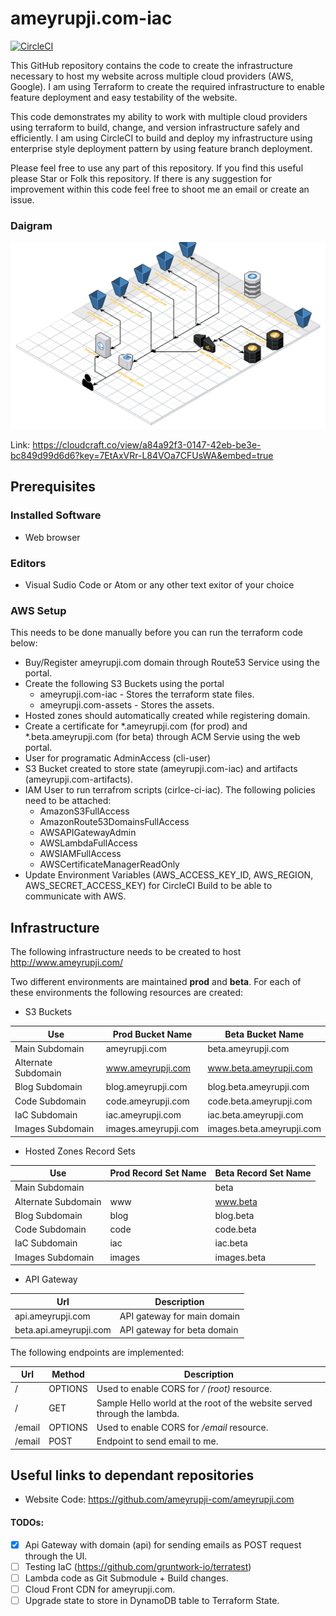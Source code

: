 # ameyrupji.com-iac

[![CircleCI](https://circleci.com/gh/ameyrupji-com/ameyrupji.com-iac.svg?style=svg)](https://circleci.com/gh/ameyrupji-com/ameyrupji.com-iac)

This GitHub repository contains the code to create the infrastructure necessary to host my website across multiple cloud providers (AWS, Google). I am using Terraform to create the required infrastructure to enable feature deployment and easy testability of the website.

This code demonstrates my ability to work with multiple cloud providers using terraform to build, change, and version infrastructure safely and efficiently. I am using CircleCI to build and deploy my infrastructure using enterprise style deployment pattern by using feature branch deployment. 

Please feel free to use any part of this repository. If you find this useful please Star or Folk this repository. If there is any suggestion for improvement within this code feel free to shoot me an email or create an issue.  


### Daigram
![Infrastructure Diagram](/images/ameyrupji.com-blueprint.png)

Link:
https://cloudcraft.co/view/a84a92f3-0147-42eb-be3e-bc849d99d6d6?key=7EtAxVRr-L84VOa7CFUsWA&embed=true

## Prerequisites

### Installed Software 

- Web browser

### Editors 

- Visual Sudio Code or Atom or any other text exitor of your choice 

### AWS Setup 

This needs to be done manually before you can run the terraform code below:

- Buy/Register ameyrupji.com domain through Route53 Service using the portal.
- Create the following S3 Buckets using the portal
    - ameyrupji.com-iac - Stores the terraform state files.
    - ameyrupji.com-assets - Stores the assets.
- Hosted zones should automatically created while registering domain.
- Create a certificate for *.ameyrupji.com (for prod) and *.beta.ameyrupji.com (for beta) through ACM Servie using the web portal.
- User for programatic AdminAccess (cli-user)
- S3 Bucket created to store state (ameyrupji.com-iac) and artifacts (ameyrupji.com-artifacts).
- IAM User to run terrafrom scripts (cirlce-ci-iac). The following policies need to be attached:
    - AmazonS3FullAccess
    - AmazonRoute53DomainsFullAccess
    - AWSAPIGatewayAdmin
    - AWSLambdaFullAccess
    - AWSIAMFullAccess
    - AWSCertificateManagerReadOnly
- Update Environment Variables (AWS_ACCESS_KEY_ID, AWS_REGION, AWS_SECRET_ACCESS_KEY) for CircleCI Build to be able to communicate with AWS.

## Infrastructure

The following infrastructure needs to be created to host http://www.ameyrupji.com/

Two different environments are maintained **prod** and **beta**. For each of these environments the following resources are created:

- S3 Buckets

Use | Prod Bucket Name | Beta Bucket Name
--- | --- | --- 
Main Subdomain | ameyrupji.com | beta.ameyrupji.com
Alternate Subdomain | www.ameyrupji.com | www.beta.ameyrupji.com
Blog Subdomain | blog.ameyrupji.com | blog.beta.ameyrupji.com
Code Subdomain | code.ameyrupji.com | code.beta.ameyrupji.com
IaC Subdomain | iac.ameyrupji.com | iac.beta.ameyrupji.com
Images Subdomain | images.ameyrupji.com | images.beta.ameyrupji.com

- Hosted Zones Record Sets

Use | Prod Record Set Name | Beta Record Set Name
--- | --- | --- 
Main Subdomain |  | beta
Alternate Subdomain | www | www.beta
Blog Subdomain | blog | blog.beta
Code Subdomain | code | code.beta
IaC Subdomain | iac | iac.beta
Images Subdomain | images | images.beta

- API Gateway

Url | Description
--- | --- 
api.ameyrupji.com | API gateway for main domain 
beta.api.ameyrupji.com | API gateway for beta domain

The following endpoints are implemented:

Url | Method | Description
--- | --- | --- 
/ | OPTIONS | Used to enable CORS for _/ (root)_ resource.
/ | GET | Sample Hello world at the root of the website served through the lambda.
/email | OPTIONS | Used to enable CORS for _/email_ resource.
/email | POST | Endpoint to send email to me.


## Useful links to dependant repositories

- Website Code: https://github.com/ameyrupji-com/ameyrupji.com


#### TODOs:

- [x] Api Gateway with domain (api) for sending emails as POST request through the UI.
- [ ] Testing IaC (https://github.com/gruntwork-io/terratest)
- [ ] Lambda code as Git Submodule + Build changes.
- [ ] Cloud Front CDN for ameyrupji.com.
- [ ] Upgrade state to store in DynamoDB table to Terraform State.